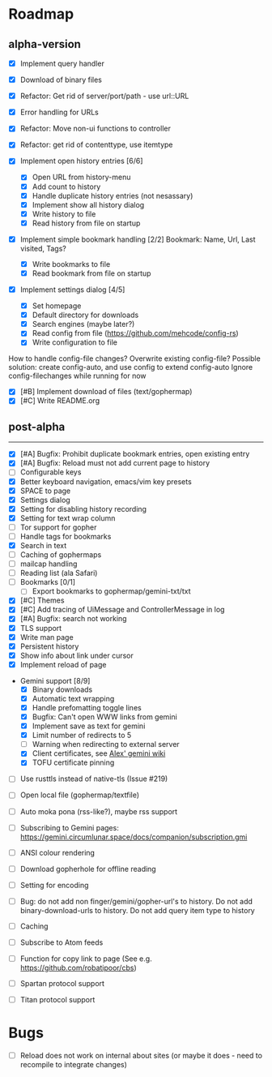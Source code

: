 # Roadmap

## alpha-version

 - [X] Implement query handler
 - [X] Download of binary files
 - [X] Refactor: Get rid of server/port/path - use url::URL
 - [X] Error handling for URLs
 - [X] Refactor: Move non-ui functions to controller
 - [X] Refactor: get rid of contenttype, use itemtype
 - [X] Implement open history entries [6/6]
   - [X] Open URL from history-menu
   - [X] Add count to history
   - [X] Handle duplicate history entries (not nesassary)
   - [X] Implement show all history dialog
   - [X] Write history to file
   - [X] Read history from file on startup

 - [X] Implement simple bookmark handling [2/2]
    Bookmark: Name, Url, Last visited, Tags?

   - [X] Write bookmarks to file
   - [X] Read bookmark from file on startup

 - [X] Implement settings dialog [4/5]
   - [X] Set homepage
   - [X] Default directory for downloads
   - [X] Search engines (maybe later?)
   - [X] Read config from file (<https://github.com/mehcode/config-rs>)
   - [X] Write configuration to file

How to handle config-file changes? Overwrite existing config-file?
Possible solution: create config-auto, and use config to extend
config-auto Ignore config-filechanges while running for now

 - [X] [#B] Implement download of files (text/gophermap)
 - [X] [#C] Write README.org

## post-alpha
----------

 - [X] [#A] Bugfix: Prohibit duplicate bookmark entries, open existing entry
 - [X] [#A] Bugfix: Reload must not add current page to history
 - [ ] Configurable keys
 - [X] Better keyboard navigation, emacs/vim key presets
 - [X] SPACE to page
 - [X] Settings dialog
 - [X] Setting for disabling history recording
 - [X] Setting for text wrap column
 - [ ] Tor support for gopher
 - [ ] Handle tags for bookmarks
 - [X] Search in text
 - [ ] Caching of gophermaps
 - [ ] mailcap handling
 - [ ] Reading list (ala Safari)
 - [ ] Bookmarks [0/1]
   - [ ] Export bookmarks to gophermap/gemini-txt/txt
 - [X] [#C] Themes
 - [X] [#C] Add tracing of UiMessage and ControllerMessage in log
 - [X] [#A] Bugfix: search not working
 - [X] TLS support
 - [X] Write man page
 - [X] Persistent history
 - [X] Show info about link under cursor
 - [X] Implement reload of page
 - Gemini support [8/9]
   - [X] Binary downloads
   - [X] Automatic text wrapping
   - [X] Handle prefomatting toggle lines
   - [X] Bugfix: Can\'t open WWW links from gemini
   - [X] Implement save as text for gemini
   - [X] Limit number of redirects to 5
   - [ ] Warning when redirecting to external server
   - [X] Client certificates, see [Alex\' gemini wiki](https://alexschroeder.ch/wiki/2020-07-13_Client_Certificates_and_IO%3a%3aSocket%3a%3aSSL_(Perl))
   - [X] TOFU certificate pinning

 - [ ] Use rusttls instead of native-tls (Issue #219)
 - [ ] Open local file (gophermap/textfile)
 - [ ] Auto moka pona (rss-like?), maybe rss support
 - [ ] Subscribing to Gemini pages: https://gemini.circumlunar.space/docs/companion/subscription.gmi
 - [ ] ANSI colour rendering
 - [ ] Download gopherhole for offline reading
 - [ ] Setting for encoding
 - [ ] Bug: do not add non finger/gemini/gopher-url's to history. Do not add binary-download-urls to history. Do not add query item type to history
 - [ ] Caching

 - [ ] Subscribe to Atom feeds
 - [ ] Function for copy link to page (See e.g. https://github.com/robatipoor/cbs)
 - [ ] Spartan protocol support
 - [ ] Titan protocol support

# Bugs
 - [ ] Reload does not work on internal about sites (or maybe it does - need to recompile to integrate changes)
